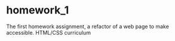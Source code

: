 # homework_1
The first homework assignment, a refactor of a web page to make accessible. HTML/CSS curriculum
